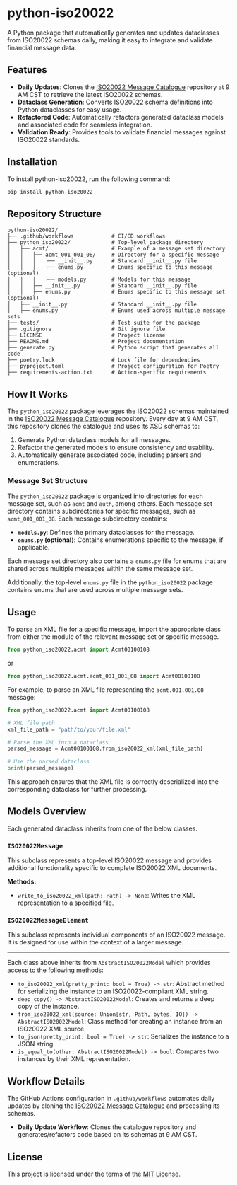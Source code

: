 # python-iso20022

A Python package that automatically generates and updates dataclasses from ISO20022 schemas daily, making it easy to integrate and validate financial message data.

## Features

- **Daily Updates**: Clones the [ISO20022 Message Catalogue](https://github.com/galactixx/iso20022-message-catalogue) repository at 9 AM CST to retrieve the latest ISO20022 schemas.
- **Dataclass Generation**: Converts ISO20022 schema definitions into Python dataclasses for easy usage.
- **Refactored Code**: Automatically refactors generated dataclass models and associated code for seamless integration.
- **Validation Ready**: Provides tools to validate financial messages against ISO20022 standards.

## **Installation**

To install python-iso20022, run the following command:

```bash
pip install python-iso20022
```

## Repository Structure

```
python-iso20022/
├── .github/workflows            # CI/CD workflows
├── python_iso20022/             # Top-level package directory
│   ├── acmt/                    # Example of a message set directory
│   │   ├── acmt_001_001_08/     # Directory for a specific message
│   │   │   ├── __init__.py      # Standard __init__.py file
│   │   │   ├── enums.py         # Enums specific to this message (optional)
│   │   │   ├── models.py        # Models for this message
│   │   ├── __init__.py          # Standard __init__.py file
│   │   ├── enums.py             # Enums specific to this message set (optional)
│   ├── __init__.py              # Standard __init__.py file
│   ├── enums.py                 # Enums used across multiple message sets
├── tests/                       # Test suite for the package
├── .gitignore                   # Git ignore file
├── LICENSE                      # Project license
├── README.md                    # Project documentation
├── generate.py                  # Python script that generates all code
├── poetry.lock                  # Lock file for dependencies
├── pyproject.toml               # Project configuration for Poetry
├── requirements-action.txt      # Action-specific requirements
```

## How It Works

The `python_iso20022` package leverages the ISO20022 schemas maintained in the [ISO20022 Message Catalogue](https://github.com/galactixx/iso20022-message-catalogue) repository. Every day at 9 AM CST, this repository clones the catalogue and uses its XSD schemas to:

1. Generate Python dataclass models for all messages.
2. Refactor the generated models to ensure consistency and usability.
3. Automatically generate associated code, including parsers and enumerations.

### Message Set Structure

The `python_iso20022` package is organized into directories for each message set, such as `acmt` and `auth`, among others. Each message set directory contains subdirectories for specific messages, such as `acmt_001_001_08`. Each message subdirectory contains:

- **`models.py`**: Defines the primary dataclasses for the message.
- **`enums.py` (optional)**: Contains enumerations specific to the message, if applicable.

Each message set directory also contains a `enums.py` file for enums that are shared across multiple messages within the same message set.

Additionally, the top-level `enums.py` file in the `python_iso20022` package contains enums that are used across multiple message sets.

## Usage

To parse an XML file for a specific message, import the appropriate class from either the module of the relevant message set or specific message.

```python
from python_iso20022.acmt import Acmt00100108
```

or 

```python
from python_iso20022.acmt.acmt_001_001_08 import Acmt00100108
```

For example, to parse an XML file representing the `acmt.001.001.08` message:

```python
from python_iso20022.acmt import Acmt00100108

# XML file path
xml_file_path = "path/to/your/file.xml"

# Parse the XML into a dataclass
parsed_message = Acmt00100108.from_iso20022_xml(xml_file_path)

# Use the parsed dataclass
print(parsed_message)
```

This approach ensures that the XML file is correctly deserialized into the corresponding dataclass for further processing.

## Models Overview

Each generated dataclass inherits from one of the below classes.

### `ISO20022Message`
This subclass represents a top-level ISO20022 message and provides additional functionality specific to complete ISO20022 XML documents.

**Methods:**
- `write_to_iso20022_xml(path: Path) -> None`: Writes the XML representation to a specified file.

### `ISO20022MessageElement`
This subclass represents individual components of an ISO20022 message. It is designed for use within the context of a larger message.

---

Each class above inherits from `AbstractISO20022Model` which provides access to the following methods:
- `to_iso20022_xml(pretty_print: bool = True) -> str`: Abstract method for serializing the instance to an ISO20022-compliant XML string.
- `deep_copy() -> AbstractISO20022Model`: Creates and returns a deep copy of the instance.
- `from_iso20022_xml(source: Union[str, Path, bytes, IO]) -> AbstractISO20022Model`: Class method for creating an instance from an ISO20022 XML source.
- `to_json(pretty_print: bool = True) -> str`: Serializes the instance to a JSON string.
- `is_equal_to(other: AbstractISO20022Model) -> bool`: Compares two instances by their XML representation.

## Workflow Details

The GitHub Actions configuration in `.github/workflows` automates daily updates by cloning the [ISO20022 Message Catalogue](https://github.com/galactixx/iso20022-message-catalogue) and processing its schemas.

- **Daily Update Workflow**: Clones the catalogue repository and generates/refactors code based on its schemas at 9 AM CST.

## License

This project is licensed under the terms of the [MIT License](LICENSE).
